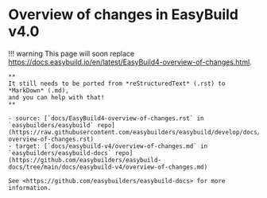 # Overview of changes in EasyBuild v4.0

!!! warning
    This page will soon replace <https://docs.easybuild.io/en/latest/EasyBuild4-overview-of-changes.html>.

    **
    It still needs to be ported from *reStructuredText* (.rst) to *MarkDown* (.md),  
    and you can help with that!
    **

    - source: [`docs/EasyBuild4-overview-of-changes.rst` in `easybuilders/easybuild` repo](https://raw.githubusercontent.com/easybuilders/easybuild/develop/docs/EasyBuild4-overview-of-changes.rst)
    - target: [`docs/easybuild-v4/overview-of-changes.md` in `easybuilders/easybuild-docs` repo](https://github.com/easybuilders/easybuild-docs/tree/main/docs/easybuild-v4/overview-of-changes.md)

    See <https://github.com/easybuilders/easybuild-docs> for more information.
